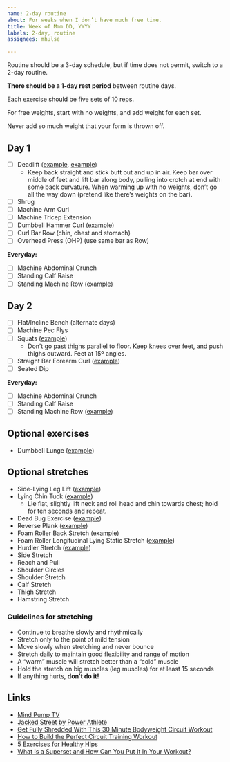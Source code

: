 ```yaml
---
name: 2-day routine
about: For weeks when I don’t have much free time.
title: Week of Mmm DD, YYYY
labels: 2-day, routine
assignees: mhulse

---
```


Routine should be a 3-day schedule, but if time does not permit, switch to a 2-day routine.

**There should be a 1-day rest period** between routine days.

Each exercise should be five sets of 10 reps.

For free weights, start with no weights, and add weight for each set.

Never add so much weight that your form is thrown off.

## Day 1

- [ ] Deadlift ([example](https://youtu.be/op9kVnSso6Q), [example](https://youtu.be/ytGaGIn3SjE))
    - Keep back straight and stick butt out and up in air. Keep bar over middle of feet and lift bar along body, pulling into crotch at end with some back curvature. When warming up with no weights, don’t go all the way down (pretend like there’s weights on the bar).
- [ ] Shrug
- [ ] Machine Arm Curl
- [ ] Machine Tricep Extension
- [ ] Dumbbell Hammer Curl ([example](https://youtu.be/zC3nLlEvin4))
- [ ] Curl Bar Row (chin, chest and stomach)
- [ ] Overhead Press (OHP) (use same bar as Row)

**Everyday:**

- [ ] Machine Abdominal Crunch
- [ ] Standing Calf Raise
- [ ] Standing Machine Row ([example](https://youtu.be/9WqYx0E4Lbc))

## Day 2

- [ ] Flat/Incline Bench (alternate days)
- [ ] Machine Pec Flys
- [ ] Squats ([example](https://youtu.be/MVMNk0HiTMg))
    - Don’t go past thighs parallel to floor. Keep knees over feet, and push thighs outward. Feet at 15º angles.
- [ ] Straight Bar Forearm Curl ([example](https://youtu.be/jCjrLiXyiv8))
- [ ] Seated Dip

**Everyday:**

- [ ] Machine Abdominal Crunch
- [ ] Standing Calf Raise
- [ ] Standing Machine Row ([example](https://youtu.be/9WqYx0E4Lbc))

## Optional exercises

- Dumbbell Lunge ([example](https://youtu.be/D7KaRcUTQeE?t=15))

## Optional stretches

- Side-Lying Leg Lift ([example](https://www.youtube.com/watch?v=jgh6sGwtTwk))
- Lying Chin Tuck ([example](https://www.youtube.com/watch?v=55SerJvGbV4))
    - Lie flat, slightly lift neck and roll head and chin towards chest; hold for ten seconds and repeat.
- Dead Bug Exercise ([example](https://www.youtube.com/watch?v=2MdnSrFrks0))
- Reverse Plank ([example](https://youtu.be/ZyWEXjdAGCQ?t=369))
- Foam Roller Back Stretch ([example](https://youtu.be/X7hmiv-cw2M?t=33))
- Foam Roller Longitudinal Lying Static Stretch ([example](https://youtu.be/ykVAqrhRaOo))
- Hurdler Stretch ([example](https://youtu.be/RTE5TqkcIYQ?t=44))
- Side Stretch
- Reach and Pull
- Shoulder Circles
- Shoulder Stretch
- Calf Stretch
- Thigh Stretch
- Hamstring Stretch

### Guidelines for stretching

- Continue to breathe slowly and rhythmically
- Stretch only to the point of mild tension
- Move slowly when stretching and never bounce
- Stretch daily to maintain good flexibility and range of motion
- A “warm” muscle will stretch better than a “cold” muscle
- Hold the stretch on big muscles (leg muscles) for at least 15 seconds
- If anything hurts, **don’t do it!**

## Links

- [Mind Pump TV](https://www.youtube.com/channel/UChVak8_IyuqcErdf_jQUOHA)
- [Jacked Street by Power Athlete](https://marketplace.trainheroic.com/#/team/Welbourn-Team-1430446861)
- [Get Fully Shredded With This 30 Minute Bodyweight Circuit Workout](https://www.menshealth.com/fitness/a28451088/bodyweight-fat-burning-workout/)
- [How to Build the Perfect Circuit Training Workout](https://www.shape.com/fitness/workouts/how-build-perfect-circuit-workout)
- [5 Exercises for Healthy Hips](https://www.verywellhealth.com/exercises-for-healthy-hips-2696613)
- [What Is a Superset and How Can You Put It In Your Workout?](https://www.shape.com/fitness/tips/superset-definition-superset-workout)

